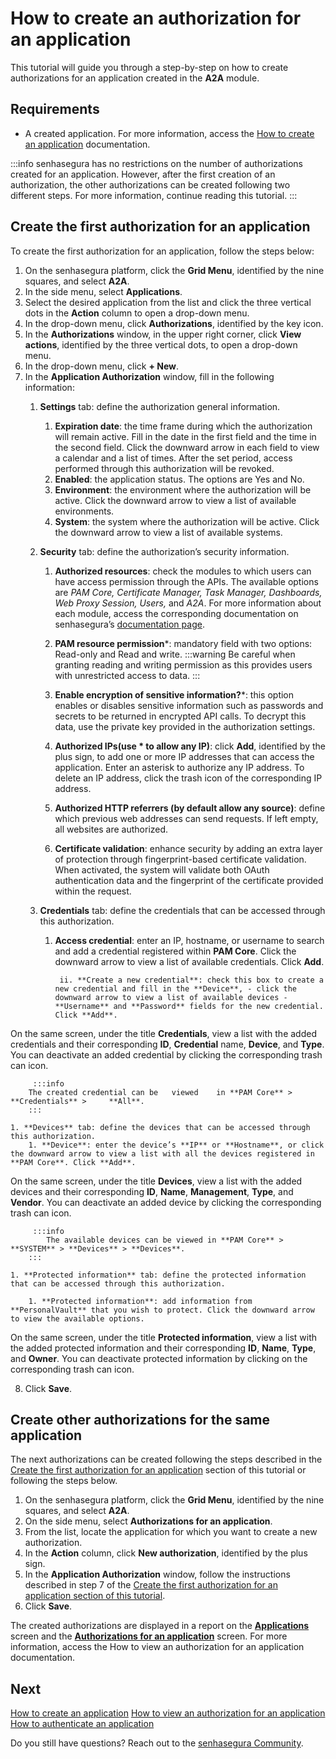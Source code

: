 # How to create an authorization for an application

This tutorial will guide you through a step-by-step on how to create authorizations for an application created in the **A2A** module.


## Requirements

* A created application. For more information, access the [How to create an application](/v3-32/docs/a2a-how-to-create-an-application) documentation.

 :::info
senhasegura has no restrictions on the number of authorizations created for an application. However, after the first creation of an authorization, the other authorizations can be created following two different steps. For more information, continue reading this tutorial.
:::

## Create the first authorization for an application

To create the first authorization for an application, follow the steps below:

1. On the senhasegura platform, click the **Grid Menu**, identified by the nine squares, and select **A2A**.
2. In the side menu, select **Applications**.
3. Select the desired application from the list and click the three vertical dots in the **Action** column to open a drop-down menu.
4. In the drop-down menu, click **Authorizations**, identified by the key icon.
5. In the **Authorizations** window, in the upper right corner, click **View actions**, identified by the three vertical dots, to open a drop-down menu.
6. In the drop-down menu, click **+ New**.
7. In the **Application Authorization** window, fill in the following information:
    1. **Settings** tab: define the authorization general information.
        1. **Expiration date**: the time frame during which the authorization will remain active. Fill in the date in the first field and the time in the second field. Click the downward arrow in each field to view a calendar and a list of times. After the set period, access performed through this authorization will be revoked.
        2. **Enabled**: the application status. The options are Yes and No.
        3. **Environment**: the environment where the authorization will be active. Click the downward arrow to view a list of available environments.
        4. **System**: the system where the authorization will be active. Click the downward arrow to view a list of available systems.
    2. **Security** tab: define the authorization’s security information.
        1. **Authorized resources**: check the modules to which users can have access permission through the APIs. The available options are *PAM Core, Certificate Manager, Task Manager, Dashboards, Web Proxy Session, Users,* and *A2A*. For more information about each module, access the corresponding documentation on senhasegura’s [documentation page](https://docs.senhasegura.io/v3-30/docs). 
        
        3. **PAM resource permission***: mandatory field with two options: Read-only and Read and write.
              :::warning
            Be careful when granting reading and writing permission as this provides users with unrestricted access         to data.
            :::

        1.  **Enable encryption of sensitive information?***: this option enables or disables sensitive information such as passwords and secrets to be returned in encrypted API calls. To decrypt this data, use the private key provided in the authorization settings.
        2.  **Authorized IPs(use * to allow any IP)**: click **Add**, identified by the plus sign, to add one or more IP addresses that can access the application. Enter an asterisk to authorize any IP address. 
To delete an IP address, click the trash icon of the corresponding IP address.

        1. **Authorized HTTP referrers (by default allow any source)**: define which previous web addresses can send requests. If left empty, all websites are authorized. 
        2. **Certificate validation**: enhance security by adding an extra layer of protection through fingerprint-based certificate validation. When activated, the system will validate both OAuth authentication data and the fingerprint of the certificate provided within the request.

    1. **Credentials** tab: define the credentials that can be accessed through this authorization.

        1. **Access credential**: enter an IP, hostname, or username to search and add a credential registered within **PAM Core**. Click the downward arrow to view a list of available credentials. Click **Add**.

                ii. **Create a new credential**: check this box to create a new credential and fill in the **Device**, - click the downward arrow to view a list of available devices - **Username** and **Password** fields for the new credential. Click **Add**.
On the same screen, under the title **Credentials**, view a list with the added credentials and their corresponding **ID**, **Credential** name, **Device**, and **Type**.
You can deactivate an added credential by clicking the corresponding trash can icon.
    
         :::info
        The created credential can be   viewed    in **PAM Core** > **Credentials** >     **All**.
        :::

    1. **Devices** tab: define the devices that can be accessed through this authorization.
        1. **Device**: enter the device’s **IP** or **Hostname**, or click the downward arrow to view a list with all the devices registered in **PAM Core**. Click **Add**.
 On the same screen, under the title **Devices**, view a list with the added devices and their corresponding **ID**, **Name**, **Management**, **Type**, and **Vendor**.
You can deactivate an added device by clicking the corresponding trash can icon.


         :::info
            The available devices can be viewed in **PAM Core** > **SYSTEM** > **Devices** > **Devices**.
        :::

    1. **Protected information** tab: define the protected information that can be accessed through this authorization.

        1. **Protected information**: add information from **PersonalVault** that you wish to protect. Click the downward arrow to view the available options.
On the same screen, under the title **Protected information**, view a list with the added protected information and their corresponding **ID**, **Name**, **Type**, and **Owner**.
You can deactivate protected information by clicking on the corresponding trash can icon.

8. Click **Save**.
              
              
## Create other authorizations for the same application

The next authorizations can be created following the steps described in the [Create the first authorization for an application](/v3-32/docs/a2a-how-to-create-an-authorization-for-an-application#create-the-first-authorization-for-an-application) section of this tutorial or following the steps below.

1. On the senhasegura platform, click the **Grid Menu**, identified by the nine squares, and select **A2A**.
2. On the side menu, select **Authorizations for an application**.
3. From the list, locate the application for which you want to create a new authorization.
4. In the **Action** column, click **New authorization**, identified by the plus sign. 
5. In the **Application Authorization** window, follow the instructions described in step 7 of the [Create the first authorization for an application section of this tutorial](/v3-32/docs/a2a-how-to-create-an-authorization-for-an-application#create-the-first-authorization-for-an-application).
6. Click **Save**.

The created authorizations are displayed in a report on the **[Applications](/v3-32/docs/a2a-applications)** screen and the **[Authorizations for an application](/v3-32/docs/a2a-authorizations-for-an-application)** screen. For more information, access the How to view an authorization for an application documentation.

## Next 

[How to create an application](/v3-32/docs/a2a-how-to-create-an-application)
[How to view an authorization for an application](/v3-32/docs/a2a-how-to-view-an-authorization-for-an-application)
[How to authenticate an application](/v3-32/docs/a2a-how-to-authenticate-an-application)

Do you still have questions? Reach out to the [senhasegura Community](https://community.senhasegura.io/).


              
                                                                           
     
        


        











